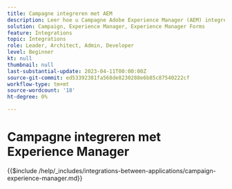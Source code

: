 ```yaml
---
title: Campagne integreren met AEM
description: Leer hoe u Campagne Adobe Experience Manager (AEM) integreert.
solution: Campaign, Experience Manager, Experience Manager Forms
feature: Integrations
topic: Integrations
role: Leader, Architect, Admin, Developer
level: Beginner
kt: null
thumbnail: null
last-substantial-update: 2023-04-11T00:00:00Z
source-git-commit: ed53392381fa568de8230288e6b85c87540222cf
workflow-type: tm+mt
source-wordcount: '18'
ht-degree: 0%

---
```



# Campagne integreren met Experience Manager

{{$include /help/_includes/integrations-between-applications/campaign-experience-manager.md}}
